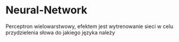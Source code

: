 # Neural-Network

Perceptron wielowarstwowy, efektem jest wytrenowanie sieci w celu przydzielenia słowa do jakiego języka należy
